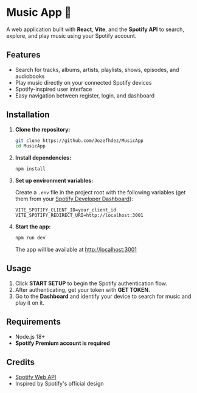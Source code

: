 # Music App 🎵

A web application built with **React**, **Vite**, and the **Spotify API** to search, explore, and play music using your Spotify account.

## Features

- Search for tracks, albums, artists, playlists, shows, episodes, and audiobooks
- Play music directly on your connected Spotify devices
- Spotify-inspired user interface
- Easy navigation between register, login, and dashboard

## Installation

1. **Clone the repository:**
   ```bash
   git clone https://github.com/Jozefhdez/MusicApp
   cd MusicApp
   ```

2. **Install dependencies:**
   ```bash
   npm install
   ```

3. **Set up environment variables:**

   Create a `.env` file in the project root with the following variables (get them from your [Spotify Developer Dashboard](https://developer.spotify.com/dashboard/applications)):

   ```
   VITE_SPOTIFY_CLIENT_ID=your_client_id
   VITE_SPOTIFY_REDIRECT_URI=http://localhost:3001
   ```

4. **Start the app:**
   ```bash
   npm run dev
   ```

   The app will be available at [http://localhost:3001](http://localhost:3001)

## Usage

1. Click **START SETUP** to begin the Spotify authentication flow.
2. After authenticating, get your token with **GET TOKEN**.
3. Go to the **Dashboard** and identify your device to search for music and play it on it.

## Requirements

- Node.js 18+
- **Spotify Premium account is required**

## Credits

- [Spotify Web API](https://developer.spotify.com/documentation/web-api)
- Inspired by Spotify's official design